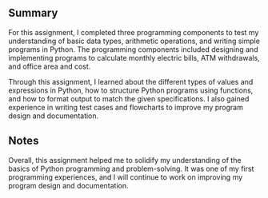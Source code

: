 
## Summary

For this assignment, I completed three programming components to test my understanding of basic data types, arithmetic operations, and writing simple programs in Python. The programming components included designing and implementing programs to calculate monthly electric bills, ATM withdrawals, and office area and cost.

Through this assignment, I learned about the different types of values and expressions in Python, how to structure Python programs using functions, and how to format output to match the given specifications. I also gained experience in writing test cases and flowcharts to improve my program design and documentation.

## Notes 

Overall, this assignment helped me to solidify my understanding of the basics of Python programming and problem-solving. It was one of my first programming experiences, and I will continue to work on improving my program design and documentation.
